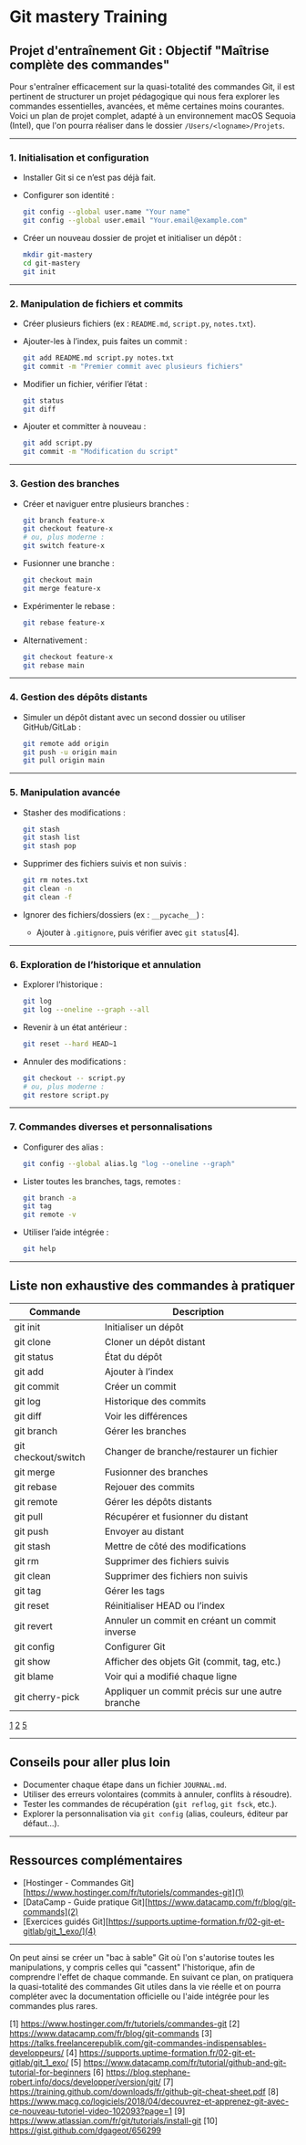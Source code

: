 # Git mastery Training

## Projet d'entraînement Git : Objectif "Maîtrise complète des commandes"

Pour s'entraîner efficacement sur la quasi-totalité des commandes Git, il est
pertinent de structurer un projet pédagogique qui nous fera explorer les
commandes essentielles, avancées, et même certaines moins courantes. Voici un plan de projet complet, adapté à un environnement macOS Sequoia (Intel), que l'on pourra réaliser dans le dossier `/Users/<logname>/Projets`.

---

### **1. Initialisation et configuration**

- Installer Git si ce n’est pas déjà fait.
- Configurer son identité :

  ```bash
  git config --global user.name "Your name"
  git config --global user.email "Your.email@example.com"
  ```

- Créer un nouveau dossier de projet et initialiser un dépôt :

  ```bash
  mkdir git-mastery
  cd git-mastery
  git init
  ```

---

### **2. Manipulation de fichiers et commits**

- Créer plusieurs fichiers (ex : `README.md`, `script.py`, `notes.txt`).
- Ajouter-les à l’index, puis faites un commit :

  ```bash
  git add README.md script.py notes.txt
  git commit -m "Premier commit avec plusieurs fichiers"
  ```

- Modifier un fichier, vérifier l’état :

  ```bash
  git status
  git diff
  ```

- Ajouter et committer à nouveau :

  ```bash
  git add script.py
  git commit -m "Modification du script"
  ```

---

### **3. Gestion des branches**

- Créer et naviguer entre plusieurs branches :

  ```bash
  git branch feature-x
  git checkout feature-x
  # ou, plus moderne :
  git switch feature-x
  ```

- Fusionner une branche :

  ```bash
  git checkout main
  git merge feature-x
  ```

- Expérimenter le rebase :

  ```bash
  git rebase feature-x
  ```

- Alternativement :

  ```bash
  git checkout feature-x
  git rebase main
  ```

---

### **4. Gestion des dépôts distants**

- Simuler un dépôt distant avec un second dossier ou utiliser GitHub/GitLab :

  ```bash
  git remote add origin 
  git push -u origin main
  git pull origin main
  ```

---

### **5. Manipulation avancée**

- Stasher des modifications :

  ```bash
  git stash
  git stash list
  git stash pop
  ```

- Supprimer des fichiers suivis et non suivis :

  ```bash
  git rm notes.txt
  git clean -n
  git clean -f
  ```

- Ignorer des fichiers/dossiers (ex : `__pycache__`) :
  - Ajouter à `.gitignore`, puis vérifier avec `git status`[4].

---

### **6. Exploration de l’historique et annulation**

- Explorer l’historique :

  ```bash
  git log
  git log --oneline --graph --all
  ```

- Revenir à un état antérieur :

  ```bash
  git reset --hard HEAD~1
  ```

- Annuler des modifications :

  ```bash
  git checkout -- script.py
  # ou, plus moderne :
  git restore script.py
  ```

---

### **7. Commandes diverses et personnalisations**

- Configurer des alias :

  ```bash
  git config --global alias.lg "log --oneline --graph"
  ```

- Lister toutes les branches, tags, remotes :

  ```bash
  git branch -a
  git tag
  git remote -v
  ```

- Utiliser l’aide intégrée :

  ```bash
  git help 
  ```

---

## **Liste non exhaustive des commandes à pratiquer**

| Commande              | Description                                      |
|-----------------------|--------------------------------------------------|
| git init              | Initialiser un dépôt                             |
| git clone             | Cloner un dépôt distant                          |
| git status            | État du dépôt                                    |
| git add               | Ajouter à l’index                                |
| git commit            | Créer un commit                                  |
| git log               | Historique des commits                           |
| git diff              | Voir les différences                             |
| git branch            | Gérer les branches                               |
| git checkout/switch   | Changer de branche/restaurer un fichier          |
| git merge             | Fusionner des branches                           |
| git rebase            | Rejouer des commits                              |
| git remote            | Gérer les dépôts distants                        |
| git pull              | Récupérer et fusionner du distant                |
| git push              | Envoyer au distant                               |
| git stash             | Mettre de côté des modifications                 |
| git rm                | Supprimer des fichiers suivis                    |
| git clean             | Supprimer des fichiers non suivis                |
| git tag               | Gérer les tags                                   |
| git reset             | Réinitialiser HEAD ou l’index                    |
| git revert            | Annuler un commit en créant un commit inverse    |
| git config            | Configurer Git                                   |
| git show              | Afficher des objets Git (commit, tag, etc.)      |
| git blame             | Voir qui a modifié chaque ligne                  |
| git cherry-pick       | Appliquer un commit précis sur une autre branche |

[1](https://www.hostinger.com/fr/tutoriels/commandes-git)
[2](https://www.datacamp.com/fr/blog/git-commands)
[5](https://www.datacamp.com/fr/tutorial/github-and-git-tutorial-for-beginners)

---

## **Conseils pour aller plus loin**

- Documenter chaque étape dans un fichier `JOURNAL.md`.
- Utiliser des erreurs volontaires (commits à annuler, conflits à résoudre).
- Tester les commandes de récupération (`git reflog`, `git fsck`, etc.).
- Explorer la personnalisation via `git config` (alias, couleurs, éditeur par défaut...).

---

## **Ressources complémentaires**

- [Hostinger - Commandes Git][https://www.hostinger.com/fr/tutoriels/commandes-git](1)
- [DataCamp - Guide pratique Git][https://www.datacamp.com/fr/blog/git-commands](2)
- [Exercices guidés Git][https://supports.uptime-formation.fr/02-git-et-gitlab/git_1_exo/](4)

---

On peut ainsi se créer un "bac à sable" Git où l'on s'autorise toutes les
manipulations, y compris celles qui "cassent" l'historique, afin de comprendre
l'effet de chaque commande. En suivant ce plan, on pratiquera la quasi-totalité
des commandes Git utiles dans la vie réelle et on pourra compléter avec la
documentation officielle ou l'aide intégrée pour les commandes plus rares.

[1] https://www.hostinger.com/fr/tutoriels/commandes-git
[2] https://www.datacamp.com/fr/blog/git-commands
[3] https://talks.freelancerepublik.com/git-commandes-indispensables-developpeurs/
[4] https://supports.uptime-formation.fr/02-git-et-gitlab/git_1_exo/
[5] https://www.datacamp.com/fr/tutorial/github-and-git-tutorial-for-beginners
[6] https://blog.stephane-robert.info/docs/developper/version/git/
[7] https://training.github.com/downloads/fr/github-git-cheat-sheet.pdf
[8] https://www.macg.co/logiciels/2018/04/decouvrez-et-apprenez-git-avec-ce-nouveau-tutoriel-video-102093?page=1
[9] https://www.atlassian.com/fr/git/tutorials/install-git
[10] https://gist.github.com/dgageot/656299

